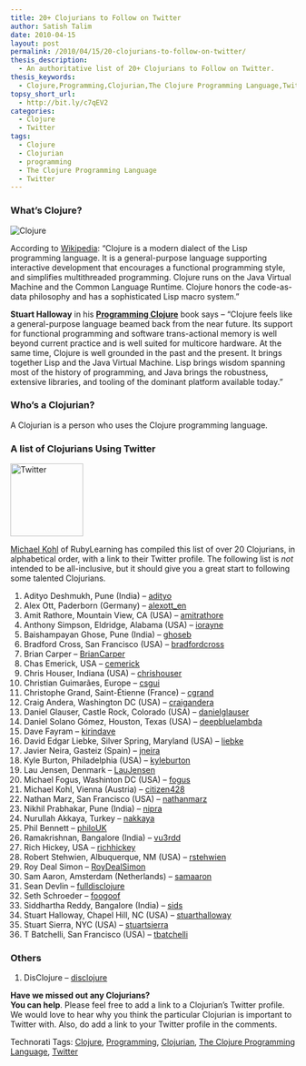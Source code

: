 ```yaml
---
title: 20+ Clojurians to Follow on Twitter
author: Satish Talim
date: 2010-04-15
layout: post
permalink: /2010/04/15/20-clojurians-to-follow-on-twitter/
thesis_description:
  - An authoritative list of 20+ Clojurians to Follow on Twitter.
thesis_keywords:
  - Clojure,Programming,Clojurian,The Clojure Programming Language,Twitter
topsy_short_url:
  - http://bit.ly/c7qEV2
categories:
  - Clojure
  - Twitter
tags:
  - Clojure
  - Clojurian
  - programming
  - The Clojure Programming Language
  - Twitter
---
```

<div>
  <h3>
    What&#8217;s Clojure?
  </h3>
  
  <p>
    <img class="alignright" title="Clojure" src="http://clojure.org/file/view/clojure-icon.gif" alt="Clojure" />
  </p>
  
  <p>
    According to <a href="http://en.wikipedia.org/wiki/Clojure">Wikipedia</a>: &#8220;Clojure is a modern dialect of the Lisp programming language. It is a general-purpose language supporting interactive development that encourages a functional programming style, and simplifies multithreaded programming. Clojure runs on the Java Virtual Machine and the Common Language Runtime. Clojure honors the code-as-data philosophy and has a sophisticated Lisp macro system.&#8221;
  </p>
  
  <p>
    <b>Stuart Halloway</b> in his <b><a href="http://www.pragprog.com/titles/shcloj/programming-clojure">Programming Clojure</a></b> book says &#8211; &#8220;Clojure feels like a general-purpose language beamed back from the near future. Its support for functional programming and software trans-actional memory is well beyond current practice and is well suited for multicore hardware. At the same time, Clojure is well grounded in the past and the present. It brings together Lisp and the Java Virtual Machine. Lisp brings wisdom spanning most of the history of programming, and Java brings the robustness, extensive libraries, and tooling of the dominant platform available today.&#8221;
  </p>
  
  <h3>
    Who&#8217;s a Clojurian?
  </h3>
  
  <p>
    A Clojurian is a person who uses the Clojure programming language.
  </p>
  
  <h3>
    A list of Clojurians Using Twitter
  </h3>
  
  <p>
    <img class="alignright" src="http://rubylearning.com/images/icon_d.png" alt="Twitter" title="http://twitter.com/IndianGuru" width="128" height="128" />
  </p>
  
  <p>
    <a href="http://twitter.com/citizen428">Michael Kohl</a> of RubyLearning has compiled this list of over 20 Clojurians, in alphabetical order, with a link to their Twitter profile. The following list is <em>not</em> intended to be all-inclusive, but it should give you a great start to following some talented Clojurians.
  </p>
  
  <ol>
    <li>
      Adityo Deshmukh, Pune (India) &#8211; <a href="http://twitter.com/adityo">adityo</a>
    </li>
    <li>
      Alex Ott, Paderborn (Germany) &#8211; <a href="http://twitter.com/alexott_en">alexott_en</a>
    </li>
    <li>
      Amit Rathore, Mountain View, CA (USA) &#8211; <a href="http://twitter.com/amitrathore">amitrathore</a>
    </li>
    <li>
      Anthony Simpson, Eldridge, Alabama (USA) &#8211; <a href="http://twitter.com/iorayne">iorayne</a>
    </li>
    <li>
      Baishampayan Ghose, Pune (India) &#8211; <a href="http://twitter.com/ghoseb">ghoseb</a>
    </li>
    <li>
      Bradford Cross, San Francisco (USA) &#8211; <a href="http://twitter.com/bradfordcross">bradfordcross</a>
    </li>
    <li>
      Brian Carper &#8211; <a href="http://twitter.com/BrianCarper">BrianCarper</a>
    </li>
    <li>
      Chas Emerick, USA &#8211; <a href="http://twitter.com/cemerick">cemerick</a>
    </li>
    <li>
      Chris Houser, Indiana (USA) &#8211; <a href="http://twitter.com/chrishouser">chrishouser</a>
    </li>
    <li>
      Christian Guimarães, Europe &#8211; <a href="http://twitter.com/csgui">csgui</a>
    </li>
    <li>
      Christophe Grand, Saint-Étienne (France) &#8211; <a href="http://twitter.com/cgrand">cgrand</a>
    </li>
    <li>
      Craig Andera, Washington DC (USA) &#8211; <a href="http://twitter.com/craigandera">craigandera</a>
    </li>
    <li>
      Daniel Glauser, Castle Rock, Colorado (USA) &#8211; <a href="http://twitter.com/danielglauser">danielglauser</a>
    </li>
    <li>
      Daniel Solano Gómez, Houston, Texas (USA) &#8211; <a href="http://twitter.com/deepbluelambda">deepbluelambda</a>
    </li>
    <li>
      Dave Fayram &#8211; <a href="http://twitter.com/kirindave">kirindave</a>
    </li>
    <li>
      David Edgar Liebke, Silver Spring, Maryland (USA) &#8211; <a href="http://twitter.com/liebke">liebke</a>
    </li>
    <li>
      Javier Neira, Gasteiz (Spain) &#8211; <a href="http://twitter.com/jneira">jneira</a>
    </li>
    <li>
      Kyle Burton, Philadelphia (USA) &#8211; <a href="http://twitter.com/kyleburton">kyleburton</a>
    </li>
    <li>
      Lau Jensen, Denmark &#8211; <a href="http://twitter.com/LauJensen">LauJensen</a>
    </li>
    <li>
      Michael Fogus, Washinton DC (USA) &#8211; <a href="http://twitter.com/fogus">fogus</a>
    </li>
    <li>
      Michael Kohl, Vienna (Austria) &#8211; <a href="http://twitter.com/citizen428">citizen428</a>
    </li>
    <li>
      Nathan Marz, San Francisco (USA) &#8211; <a href="http://twitter.com/nathanmarz">nathanmarz</a>
    </li>
    <li>
      Nikhil Prabhakar, Pune (India) &#8211; <a href="http://twitter.com/nipra">nipra</a>
    </li>
    <li>
      Nurullah Akkaya, Turkey &#8211; <a href="http://twitter.com/nakkaya">nakkaya</a>
    </li>
    <li>
      Phil Bennett &#8211; <a href="http://twitter.com/philoUK">philoUK</a>
    </li>
    <li>
      Ramakrishnan, Bangalore (India) &#8211; <a href="http://twitter.com/vu3rdd">vu3rdd</a>
    </li>
    <li>
      Rich Hickey, USA &#8211; <a href="http://twitter.com/richhickey">richhickey</a>
    </li>
    <li>
      Robert Stehwien, Albuquerque, NM (USA) &#8211; <a href="http://twitter.com/rstehwien">rstehwien</a>
    </li>
    <li>
      Roy Deal Simon &#8211; <a href="http://twitter.com/RoyDealSimon">RoyDealSimon</a>
    </li>
    <li>
      Sam Aaron, Amsterdam (Netherlands) &#8211; <a href="http://twitter.com/samaaron">samaaron</a>
    </li>
    <li>
      Sean Devlin &#8211; <a href="http://twitter.com/fulldisclojure">fulldisclojure</a>
    </li>
    <li>
      Seth Schroeder &#8211; <a href="http://twitter.com/foogoof">foogoof</a>
    </li>
    <li>
      Siddhartha Reddy, Bangalore (India) &#8211; <a href="http://twitter.com/sids">sids</a>
    </li>
    <li>
      Stuart Halloway, Chapel Hill, NC (USA) &#8211; <a href="http://twitter.com/stuarthalloway">stuarthalloway</a>
    </li>
    <li>
      Stuart Sierra, NYC (USA) &#8211; <a href="http://twitter.com/stuartsierra">stuartsierra</a>
    </li>
    <li>
      T Batchelli, San Francisco (USA) &#8211; <a href="http://twitter.com/tbatchelli">tbatchelli</a>
    </li>
  </ol>
  
  <h3>
    Others
  </h3>
  
  <ol>
    <li>
      DisClojure &#8211; <a href="http://twitter.com/disclojure">disclojure</a>
    </li>
  </ol>
  
  <p class="alert">
    <strong>Have we missed out any Clojurians?<br />You can help</strong>. Please feel free to add a link to a Clojurian&#8217;s Twitter profile. We would love to hear why you think the particular Clojurian is important to Twitter with. Also, do add a link to your Twitter profile in the comments.
  </p>
</div>

Technorati Tags: <a href="http://technorati.com/tag/Clojure" rel="tag">Clojure</a>, <a href="http://technorati.com/tag/Programming" rel="tag">Programming</a>, <a href="http://technorati.com/tag/Clojurian" rel="tag">Clojurian</a>, <a href="http://technorati.com/tag/The+Clojure+Programming+Language" rel="tag">The Clojure Programming Language</a>, <a href="http://technorati.com/tag/Twitter" rel="tag">Twitter</a>

